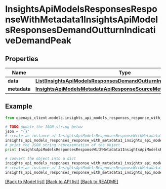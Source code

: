 # InsightsApiModelsResponsesResponseWithMetadata1InsightsApiModelsResponsesDemandOutturnIndicativeDemandPeak


## Properties
Name | Type | Description | Notes
------------ | ------------- | ------------- | -------------
**data** | [**List[InsightsApiModelsResponsesDemandOutturnIndicativeDemandPeak]**](InsightsApiModelsResponsesDemandOutturnIndicativeDemandPeak.md) |  | [optional] 
**metadata** | [**InsightsApiModelsMetadataApiResponseSourceMetadata**](InsightsApiModelsMetadataApiResponseSourceMetadata.md) |  | [optional] 

## Example

```python
from openapi_client.models.insights_api_models_responses_response_with_metadata1_insights_api_models_responses_demand_outturn_indicative_demand_peak import InsightsApiModelsResponsesResponseWithMetadata1InsightsApiModelsResponsesDemandOutturnIndicativeDemandPeak

# TODO update the JSON string below
json = "{}"
# create an instance of InsightsApiModelsResponsesResponseWithMetadata1InsightsApiModelsResponsesDemandOutturnIndicativeDemandPeak from a JSON string
insights_api_models_responses_response_with_metadata1_insights_api_models_responses_demand_outturn_indicative_demand_peak_instance = InsightsApiModelsResponsesResponseWithMetadata1InsightsApiModelsResponsesDemandOutturnIndicativeDemandPeak.from_json(json)
# print the JSON string representation of the object
print InsightsApiModelsResponsesResponseWithMetadata1InsightsApiModelsResponsesDemandOutturnIndicativeDemandPeak.to_json()

# convert the object into a dict
insights_api_models_responses_response_with_metadata1_insights_api_models_responses_demand_outturn_indicative_demand_peak_dict = insights_api_models_responses_response_with_metadata1_insights_api_models_responses_demand_outturn_indicative_demand_peak_instance.to_dict()
# create an instance of InsightsApiModelsResponsesResponseWithMetadata1InsightsApiModelsResponsesDemandOutturnIndicativeDemandPeak from a dict
insights_api_models_responses_response_with_metadata1_insights_api_models_responses_demand_outturn_indicative_demand_peak_form_dict = insights_api_models_responses_response_with_metadata1_insights_api_models_responses_demand_outturn_indicative_demand_peak.from_dict(insights_api_models_responses_response_with_metadata1_insights_api_models_responses_demand_outturn_indicative_demand_peak_dict)
```
[[Back to Model list]](../README.md#documentation-for-models) [[Back to API list]](../README.md#documentation-for-api-endpoints) [[Back to README]](../README.md)


